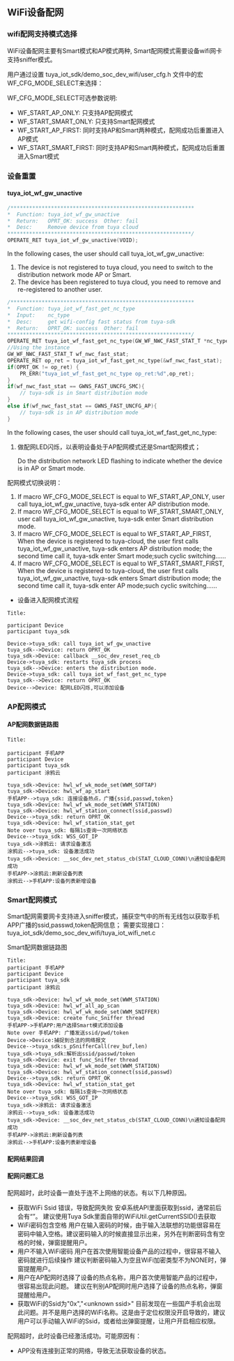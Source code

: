 ## WiFi设备配网

### wifi配网支持模式选择

WiFi设备配网主要有Smart模式和AP模式两种, Smart配网模式需要设备wifi网卡支持sniffer模式。

用户通过设置 tuya_iot_sdk/demo_soc_dev_wifi/user_cfg.h 文件中的宏WF_CFG_MODE_SELECT来选择：

WF_CFG_MODE_SELECT可选参数说明:

* WF_START_AP_ONLY: 只支持AP配网模式
* WF_START_SMART_ONLY: 只支持Smart配网模式
* WF_START_AP_FIRST: 同时支持AP和Smart两种模式，配网成功后重置进入AP模式
* WF_START_SMART_FIRST: 同时支持AP和Smart两种模式，配网成功后重置进入Smart模式

### 设备重置

#### tuya_iot_wf_gw_unactive

```c
/***********************************************************
*  Function: tuya_iot_wf_gw_unactive
*  Return:   OPRT_OK: success  Other: fail
*  Desc:     Remove device from tuya cloud
***********************************************************/
OPERATE_RET tuya_iot_wf_gw_unactive(VOID);
```
In the following cases, the user should call tuya_iot_wf_gw_unactive:
1. The device is not registered to tuya cloud, you need to switch to the distribution network mode AP or Smart.
2. The device has been registered to tuya cloud, you need to remove and re-registered to another user.

```c
/***********************************************************
*  Function: tuya_iot_wf_fast_get_nc_type
*  Input:    nc_type
*  Desc:     get wifi-config fast status from tuya-sdk
*  Return:   OPRT_OK: success  Other: fail
***********************************************************/
OPERATE_RET tuya_iot_wf_fast_get_nc_type(GW_WF_NWC_FAST_STAT_T *nc_type);
//Using the instance
GW_WF_NWC_FAST_STAT_T wf_nwc_fast_stat;
OPERATE_RET op_ret = tuya_iot_wf_fast_get_nc_type(&wf_nwc_fast_stat);
if(OPRT_OK != op_ret) {
    PR_ERR("tuya_iot_wf_fast_get_nc_type op_ret:%d",op_ret);
}
if(wf_nwc_fast_stat == GWNS_FAST_UNCFG_SMC){
    // tuya-sdk is in Smart distribution mode
}
else if(wf_nwc_fast_stat == GWNS_FAST_UNCFG_AP){
    // tuya-sdk is in AP distribution mode
}
```

In the following cases, the user should call tuya_iot_wf_fast_get_nc_type:

1. 做配网LED闪烁，以表明设备处于AP配网模式还是Smart配网模式；

   Do the distribution network LED flashing to indicate whether the device is in AP or Smart mode.

配网模式切换说明：

1. If macro WF_CFG_MODE_SELECT is equal to WF_START_AP_ONLY, user call tuya_iot_wf_gw_unactive, tuya-sdk enter AP distribution mode.
2. If macro WF_CFG_MODE_SELECT is equal to WF_START_SMART_ONLY, user call tuya_iot_wf_gw_unactive, tuya-sdk enter Smart distribution mode.
3. If macro WF_CFG_MODE_SELECT is equal to WF_START_AP_FIRST, When the device is registered to tuya-cloud, the user first calls tuya_iot_wf_gw_unactive,  tuya-sdk enters AP distribution mode; the second time call it,  tuya-sdk enter Smart mode;such cyclic switching……
4. If macro WF_CFG_MODE_SELECT is equal to WF_START_SMART_FIRST, When the device is registered to tuya-cloud, the user first calls tuya_iot_wf_gw_unactive,  tuya-sdk enters Smart distribution mode; the second time call it,  tuya-sdk enter AP mode;such cyclic switching……

* 设备进入配网模式流程

```sequence
Title: 

participant Device
participant tuya_sdk

Device->tuya_sdk: call tuya_iot_wf_gw_unactive
tuya_sdk-->Device: return OPRT_OK
tuya_sdk->Device: callback __soc_dev_reset_req_cb
Device->tuya_sdk: restarts tuya_sdk process
tuya_sdk-->Device: enters the distribution mode.
Device->tuya_sdk: call tuya_iot_wf_fast_get_nc_type
tuya_sdk-->Device: return OPRT_OK
Device-->Device: 配网LED闪烁,可以添加设备
```

### AP配网模式

#### 

#### AP配网数据链路图

```sequence
Title: 

participant 手机APP
participant Device
participant tuya_sdk
participant 涂鸦云

tuya_sdk->Device: hwl_wf_wk_mode_set(WWM_SOFTAP)
tuya_sdk->Device: hwl_wf_ap_start
手机APP-->tuya_sdk: 连接设备热点，广播{ssid,passwd,token}
tuya_sdk->Device: hwl_wf_wk_mode_set(WWM_STATION)
tuya_sdk->Device: hwl_wf_station_connect(ssid,passwd)
Device-->tuya_sdk: return OPRT_OK
tuya_sdk->Device: hwl_wf_station_stat_get
Note over tuya_sdk: 每隔1s查询一次网络状态
Device-->tuya_sdk: WSS_GOT_IP
tuya_sdk->涂鸦云: 请求设备激活
涂鸦云-->tuya_sdk: 设备激活成功
tuya_sdk->Device: __soc_dev_net_status_cb(STAT_CLOUD_CONN)\n通知设备配网成功
手机APP->涂鸦云:刷新设备列表
涂鸦云-->手机APP:设备列表新增设备
```

### Smart配网模式

Smart配网需要网卡支持进入sniffer模式，捕获空气中的所有无线包以获取手机APP广播的ssid,passwd,token配网信息；
需要实现接口：
tuya_iot_sdk/demo_soc_dev_wifi/tuya_iot_wifi_net.c

Smart配网数据链路图

```sequence
Title: 
participant 手机APP
participant Device
participant tuya_sdk
participant 涂鸦云

tuya_sdk->Device: hwl_wf_wk_mode_set(WWM_STATION)
tuya_sdk->Device: hwl_wf_all_ap_scan
tuya_sdk->Device: hwl_wf_wk_mode_set(WWM_SNIFFER)
tuya_sdk->Device: create func_Sniffer thread
手机APP->手机APP:用户选择Smart模式添加设备
Note over 手机APP: 广播发送ssid/pwd/token
Device->Device:捕捉到合法的网络报文
Device-->tuya_sdk:s_pSnifferCall(rev_buf,len)
tuya_sdk->tuya_sdk:解析出ssid/passwd/token
tuya_sdk->Device: exit func_Sniffer thread
tuya_sdk->Device: hwl_wf_wk_mode_set(WWM_STATION) 
tuya_sdk->Device: hwl_wf_station_connect(ssid,passwd)
Device-->tuya_sdk: return OPRT_OK
tuya_sdk->Device: hwl_wf_station_stat_get
Note over tuya_sdk: 每隔1s查询一次网络状态
Device-->tuya_sdk: WSS_GOT_IP
tuya_sdk->涂鸦云: 请求设备激活
涂鸦云-->tuya_sdk: 设备激活成功
tuya_sdk->Device: __soc_dev_net_status_cb(STAT_CLOUD_CONN)\n通知设备配网成功
手机APP->涂鸦云:刷新设备列表
涂鸦云-->手机APP:设备列表新增设备

```

#### 配网结果回调



#### 配网问题汇总

配网超时，此时设备一直处于连不上网络的状态。有以下几种原因。

- 获取WiFi Ssid 错误，导致配网失败
安卓系统API里面获取到ssid，通常前后会有“”。
建议使用Tuya Sdk里面自带的WiFiUtil.getCurrentSSID()去获取
- WiFi密码包含空格
用户在输入密码的时候，由于输入法联想的功能很容易在密码中输入空格。建议密码输入的时候直接显示出来，另外在判断密码含有空格的时候，弹窗提醒用户。
- 用户不输入WiFi密码
用户在首次使用智能设备产品的过程中，很容易不输入密码就进行后续操作
建议判断密码输入为空且WiFi加密类型不为NONE时，弹窗提醒用户。
- 用户在AP配网时选择了设备的热点名称，用户首次使用智能产品的过程中，很容易出现此问题。
建议在判别AP配网时用户选择了设备的热点名称，弹窗提醒给用户。
- 获取WiFi的Ssid为"0x","\<unknown ssid\>"
目前发现在一些国产手机会出现此问题。并不是用户选择的WiFi名称。这是由于定位权限没开启导致的，建议用户可以手动输入WiFi的Ssid，或者给出弹窗提醒，让用户开启相应权限。

配网超时，此时设备已经激活成功。可能原因有：

- APP没有连接到正常的网络，导致无法获取设备的状态。